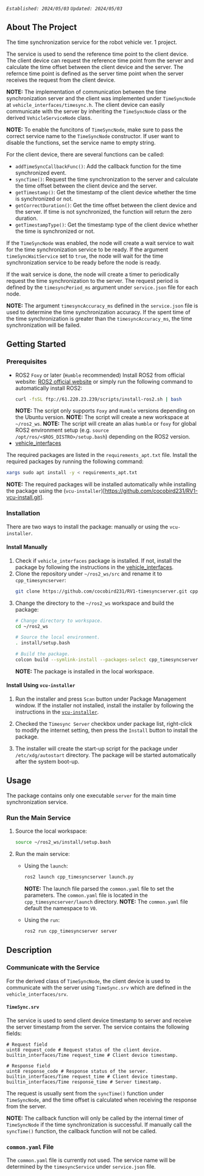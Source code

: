 *`Established: 2024/05/03`* *`Updated: 2024/05/03`*

## About The Project
The time synchronization service for the robot vehicle ver. 1 project.

The service is used to send the reference time point to the client device. The client device can request the reference time point from the server and calculate the time offset between the client device and the server. The refernce time point is defined as the server time point when the server receives the request from the client device.

**NOTE:** The implementation of communication between the time synchronization server and the client was implemented under `TimeSyncNode` at `vehicle_interfaces/timesync.h`. The client device can easily communicate with the server by inheriting the `TimeSyncNode` class or the derived `VehicleServiceNode` class.

**NOTE:** To enable the funcitons of `TimeSyncNode`, make sure to pass the correct service name to the `TimeSyncNode` constructor. If user want to disable the functions, set the service name to empty string.

For the client device, there are several functions can be called:
- `addTimeSyncCallbackFunc()`: Add the callback function for the time synchronized event.
- `syncTime()`: Request the time synchronization to the server and calculate the time offset between the client device and the server.
- `getTimestamp()`: Get the timestamp of the client device whether the time is synchronized or not.
- `getCorrectDuration()`: Get the time offset between the client device and the server. If time is not synchronized, the function will return the zero duration.
- `getTimestampType()`: Get the timestamp type of the client device whether the time is synchronized or not.

If the `TimeSyncNode` was enabled, the node will create a wait service to wait for the time synchronization service to be ready. If the argument `timeSyncWaitService` set to `true`, the node will wait for the time synchronization service to be ready before the node is ready.

If the wait service is done, the node will create a timer to periodically request the time synchronization to the server. The request period is defined by the `timesyncPeriod_ms` argument under `service.json` file for each node.

**NOTE:** The argument `timesyncAccuracy_ms` defined in the `service.json` file is used to determine the time synchronization accuracy. If the spent time of the time synchronization is greater than the `timesyncAccuracy_ms`, the time synchronization will be failed.

## Getting Started

### Prerequisites
- ROS2 `Foxy` or later (`Humble` recommended)
    Install ROS2 from official website: [ROS2 official website](https://docs.ros.org/en/humble/Installation.html) or simply run the following command to automatically install ROS2:
    ```bash
    curl -fsSL ftp://61.220.23.239/scripts/install-ros2.sh | bash
    ```
    **NOTE:** The script only supports `Foxy` and `Humble` versions depending on the Ubuntu version.
    **NOTE:** The script will create a new workspace at `~/ros2_ws`.
    **NOTE:** The script will create an alias `humble` or `foxy` for global ROS2 environment setup (e.g. `source /opt/ros/<$ROS_DISTRO>/setup.bash`) depending on the ROS2 version.
- [vehicle_interfaces](https://github.com/cocobird231/RV1-vehicle_interfaces.git)

The required packages are listed in the `requirements_apt.txt` file. Install the required packages by running the following command:
```bash
xargs sudo apt install -y < requirements_apt.txt
```
**NOTE:** The required packages will be installed automatically while installing the package using the (`vcu-installer`)[https://github.com/cocobird231/RV1-vcu-install.git].


### Installation
There are two ways to install the package: manually or using the `vcu-installer`. 

#### Install Manually
1. Check if `vehicle_interfaces` package is installed. If not, install the package by following the instructions in the [vehicle_interfaces](https://github.com/cocobird231/RV1-vehicle_interfaces.git).
2. Clone the repository under `~/ros2_ws/src` and rename it to `cpp_timesyncserver`:
    ```bash
    git clone https://github.com/cocobird231/RV1-timesyncserver.git cpp_timesyncserver
    ```
3. Change the directory to the `~/ros2_ws` workspace and build the package:
    ```bash
    # Change directory to workspace.
    cd ~/ros2_ws

    # Source the local environment.
    . install/setup.bash

    # Build the package.
    colcon build --symlink-install --packages-select cpp_timesyncserver
    ```
    **NOTE:** The package is installed in the local workspace.


#### Install Using `vcu-installer`
1. Run the installer and press `Scan` button under Package Management window. If the installer not installed, install the installer by following the instructions in the [`vcu-installer`](https://github.com/cocobird231/RV1-vcu-install.git).

2. Checked the `Timesync Server` checkbox under package list, right-click to modify the internet setting, then press the `Install` button to install the package.

3. The installer will create the start-up script for the package under `/etc/xdg/autostart` directory. The package will be started automatically after the system boot-up.


## Usage
The package contains only one executable `server` for the main time synchronization service.

### Run the Main Service
1. Source the local workspace:
    ```bash
    source ~/ros2_ws/install/setup.bash
    ```

2. Run the main service:
    - Using the `launch`:
        ```bash
        ros2 launch cpp_timesyncserver launch.py
        ```
        **NOTE:** The launch file parsed the `common.yaml` file to set the parameters. The `common.yaml` file is located in the `cpp_timesyncserver/launch` directory.
        **NOTE:** The `common.yaml` file default the namespace to `V0`.

    - Using the `run`:
        ```bash
        ros2 run cpp_timesyncserver server
        ```


## Description

### Communicate with the Service
For the derived class of `TimeSyncNode`, the client device is used to communicate with the server using `TimeSync.srv` which are defined in the `vehicle_interfaces/srv`. 

#### `TimeSync.srv`
The service is used to send client device timestamp to server and receive the server timestamp from the server. The service contains the following fields:
```.srv
# Request field
uint8 request_code # Request status of the client device.
builtin_interfaces/Time request_time # Client device timestamp.

# Response field
uint8 response_code # Response status of the server.
builtin_interfaces/Time request_time # Client device timestamp.
builtin_interfaces/Time response_time # Server timestamp.
```

The request is usually sent from the `syncTime()` function under `TimeSyncNode`, and the time offset is calculated when receiving the response from the server.

**NOTE:** The callback function will only be called by the internal timer of `TimeSyncNode` if the time synchronization is successful. If manually call the `syncTime()` function, the callback function will not be called.


### `common.yaml` File
The `common.yaml` file is currently not used. The service name will be determined by the `timesyncService` under `service.json` file.
